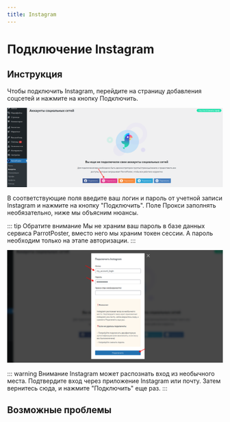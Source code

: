 ```yaml
---
title: Instagram
---
```


# Подключение Instagram

## Инструкция

Чтобы подключить Instagram, перейдите на страницу добавления соцсетей и нажмите на кнопку Подключить.

![Добавление](./insta-0.png)

В соответствующие поля введите ваш логин и пароль от учетной записи Instagram и нажмите на кнопку "Подключить".
Поле Прокси заполнять необязательно, ниже мы объясним нюансы.

::: tip Обратите внимание
Мы не храним ваш пароль в базе данных сервиса ParrotPoster, вместо него мы храним токен сессии.
А пароль необходим только на этапе авторизации.
:::

![Авторизация](./insta-1.png)

::: warning Внимание
Instagram может распознать вход из необычного места.
Подтвердите вход через приложение Instagram или почту.
Затем вернитесь сюда, и нажмите "Подключить" еще раз.
:::

<!-- @include: ../../../socials/insta/index.md#proxy-use -->

## Возможные проблемы

<!-- @include: ../../../socials/insta/index.md#common-errors -->

